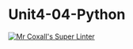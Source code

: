 # Unit4-04-Python
[![Mr Coxall's Super Linter](https://github.com/ICS3U-Programming-CarolynWP/Unit4-04-Python/workflows/Mr%20Coxall's%20Super%20Linter/badge.svg)](https://github.com/ICS3U-Programming-CarolynWP/Unit4-04-Python/actions/)
